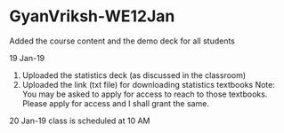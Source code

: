 # GyanVriksh-WE12Jan
Added the course content and the demo deck for all students

19 Jan-19
1. Uploaded the statistics deck (as discussed in the classroom)
2. Uploaded the link (txt file) for downloading statistics textbooks
Note: You may be asked to apply for access to reach to those textbooks. Please apply for access and I shall grant the same.

20 Jan-19 class is scheduled at 10 AM
